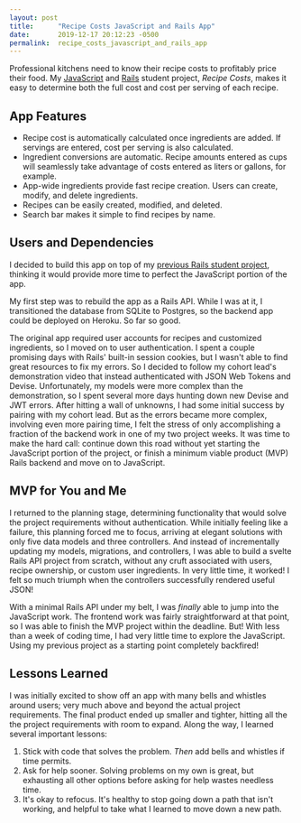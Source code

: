 ```yaml
---
layout: post
title:      "Recipe Costs JavaScript and Rails App"
date:       2019-12-17 20:12:23 -0500
permalink:  recipe_costs_javascript_and_rails_app
---
```



Professional kitchens need to know their recipe costs to profitably price their food. My [JavaScript](https://github.com/aparkening/recipe_costs_frontend) and [Rails](https://github.com/aparkening/recipe_costs_api) student project, _Recipe Costs_, makes it easy to determine both the full cost and cost per serving of each recipe.
 
## App Features
- Recipe cost is automatically calculated once ingredients are added. If servings are entered, cost per serving is also calculated.
- Ingredient conversions are automatic. Recipe amounts entered as cups will seamlessly take advantage of costs entered as liters or gallons, for example.
- App-wide ingredients provide fast recipe creation. Users can create, modify, and delete ingredients.
- Recipes can be easily created, modified, and deleted.
- Search bar makes it simple to find recipes by name.

## Users and Dependencies
I decided to build this app on top of my [previous Rails student project](https://github.com/aparkening/recipe_costs), thinking it would provide more time to perfect the JavaScript portion of the app.

My first step was to rebuild the app as a Rails API. While I was at it, I transitioned the database from SQLite to Postgres, so the backend app could be deployed on Heroku. So far so good.

The original app required user accounts for recipes and customized ingredients, so I moved on to user authentication. I spent a couple promising days with Rails' built-in session cookies, but I wasn't able to find great resources to fix my errors. So I decided to follow my cohort lead's demonstration video that instead authenticated with JSON Web Tokens and Devise. Unfortunately, my models were more complex than the demonstration, so I spent several more days hunting down new Devise and JWT errors. After hitting a wall of unknowns, I had some initial success by pairing with my cohort lead. But as the errors became more complex, involving even more pairing time, I felt the stress of only accomplishing a fraction of the backend work in one of my two project weeks. It was time to make the hard call: continue down this road without yet starting the JavaScript portion of the project, or finish a minimum viable product (MVP) Rails backend and move on to JavaScript.

## MVP for You and Me
I returned to the planning stage, determining functionality that would solve the project requirements without authentication. While initially feeling like a failure, this planning forced me to focus, arriving at elegant solutions with only five data models and three controllers. And instead of incrementally updating my models, migrations, and controllers, I was able to build a svelte Rails API project from scratch, without any cruft associated with users, recipe ownership, or custom user ingredients. In very little time, it worked! I felt so much triumph when the controllers successfully rendered useful JSON! 

With a minimal Rails API under my belt, I was _finally_ able to jump into the JavaScript work. The frontend work was fairly straightforward at that point, so I was able to finish the MVP project within the deadline. But! With less than a week of coding time, I had very little time to explore the JavaScript. Using my previous project as a starting point completely backfired!

## Lessons Learned
I was initially excited to show off an app with many bells and whistles around users; very much above and beyond the actual project requirements. The final product ended up smaller and tighter, hitting all the the project requirements with room to expand. Along the way, I learned several important lessons:
1. Stick with code that solves the problem. _Then_ add bells and whistles if time permits.
2. Ask for help sooner. Solving problems on my own is great, but exhausting all other options before asking for help wastes needless time.
3. It's okay to refocus. It's healthy to stop going down a path that isn't working, and helpful to take what I learned to move down a new path.
